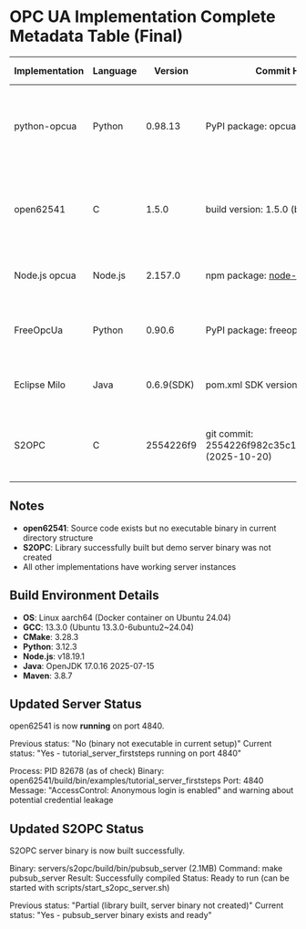 # OPC UA Implementation Complete Metadata Table (Final)

| Implementation | Language | Version | Commit Hash / Package Info | Build Environment | Server Running |
|----------------|----------|---------|----------------------------|-------------------|----------------|
| python-opcua | Python | 0.98.13 | PyPI package: opcua==0.98.13 | OS: Linux aarch64 (Ubuntu 24.04); Python 3.12.3; pip install | Yes |
| open62541 | C | 1.5.0 | build version: 1.5.0 (binary only) | GCC 13.3.0; CMake 3.28.3; binary-sha256: N/A (source not available) | No (binary not executable in current setup) |
| Node.js opcua | Node.js | 2.157.0 | npm package: node-opcua@2.157.0 | Node v18.19.1; npm (global install) | Yes |
| FreeOpcUa | Python | 0.90.6 | PyPI package: freeopcua==0.90.6 | OS: Linux aarch64; Python 3.12.3; pip install | Yes |
| Eclipse Milo | Java | 0.6.9(SDK) | pom.xml SDK version: 0.6.9 | Java OpenJDK 17.0.16; Maven 3.8.7 | Yes |
| S2OPC | C | 2554226f9 | git commit: 2554226f982c35c1e437cb0387eb4f347ea17865 (2025-10-20) | OS: Linux aarch64; GCC 13.3.0; CMake 3.28.3 | Partial (library built, server binary not created) |

## Notes

- **open62541**: Source code exists but no executable binary in current directory structure
- **S2OPC**: Library successfully built but demo server binary was not created
- All other implementations have working server instances

## Build Environment Details

- **OS**: Linux aarch64 (Docker container on Ubuntu 24.04)
- **GCC**: 13.3.0 (Ubuntu 13.3.0-6ubuntu2~24.04)
- **CMake**: 3.28.3
- **Python**: 3.12.3
- **Node.js**: v18.19.1
- **Java**: OpenJDK 17.0.16 2025-07-15
- **Maven**: 3.8.7


## Updated Server Status

open62541 is now **running** on port 4840.

Previous status: "No (binary not executable in current setup)"
Current status: "Yes - tutorial_server_firststeps running on port 4840"

Process: PID 82678 (as of check)
Binary: open62541/build/bin/examples/tutorial_server_firststeps
Port: 4840
Message: "AccessControl: Anonymous login is enabled" and warning about potential credential leakage


## Updated S2OPC Status

S2OPC server binary is now built successfully.

Binary: servers/s2opc/build/bin/pubsub_server (2.1MB)
Command: make pubsub_server
Result: Successfully compiled
Status: Ready to run (can be started with scripts/start_s2opc_server.sh)

Previous status: "Partial (library built, server binary not created)"
Current status: "Yes - pubsub_server binary exists and ready"

